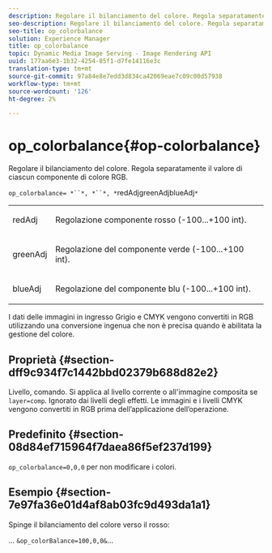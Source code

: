 ```yaml
---
description: Regolare il bilanciamento del colore. Regola separatamente il valore di ciascun componente di colore RGB.
seo-description: Regolare il bilanciamento del colore. Regola separatamente il valore di ciascun componente di colore RGB.
seo-title: op_colorbalance
solution: Experience Manager
title: op_colorbalance
topic: Dynamic Media Image Serving - Image Rendering API
uuid: 177aa6e3-1b32-4254-85f1-d7fe14116e3c
translation-type: tm+mt
source-git-commit: 97a84e8e7edd3d834ca42069eae7c09c00d57938
workflow-type: tm+mt
source-wordcount: '126'
ht-degree: 2%

---
```



# op_colorbalance{#op-colorbalance}

Regolare il bilanciamento del colore. Regola separatamente il valore di ciascun componente di colore RGB.

`op_colorbalance= *``*, *``*, *`redAdjgreenAdjblueAdj`*`

<table id="simpletable_BBDAA6FE9A0E48E3BD8304BDED776713"> 
 <tr class="strow"> 
  <td class="stentry"> <p><span class="varname"> redAdj</span> </p></td> 
  <td class="stentry"> <p>Regolazione componente rosso (-100...+100 int). </p></td> 
 </tr> 
 <tr class="strow"> 
  <td class="stentry"> <p><span class="varname"> greenAdj</span> </p></td> 
  <td class="stentry"> <p>Regolazione del componente verde (-100...+100 int). </p></td> 
 </tr> 
 <tr class="strow"> 
  <td class="stentry"> <p><span class="varname"> blueAdj</span> </p></td> 
  <td class="stentry"> <p>Regolazione del componente blu (-100...+100 int). </p></td> 
 </tr> 
</table>

I dati delle immagini in ingresso Grigio e CMYK vengono convertiti in RGB utilizzando una conversione ingenua che non è precisa quando è abilitata la gestione del colore.

## Proprietà {#section-dff9c934f7c1442bbd02379b688d82e2}

Livello, comando. Si applica al livello corrente o all&#39;immagine composita se `layer=comp`. Ignorato dai livelli degli effetti. Le immagini e i livelli CMYK vengono convertiti in RGB prima dell’applicazione dell’operazione.

## Predefinito {#section-08d84ef715964f7daea86f5ef237d199}

`op_colorbalance=0,0,0` per non modificare i colori.

## Esempio {#section-7e97fa36e01d4af8ab03fc9d493da1a1}

Spinge il bilanciamento del colore verso il rosso:

... `&op_colorBalance=100,0,0&`...
